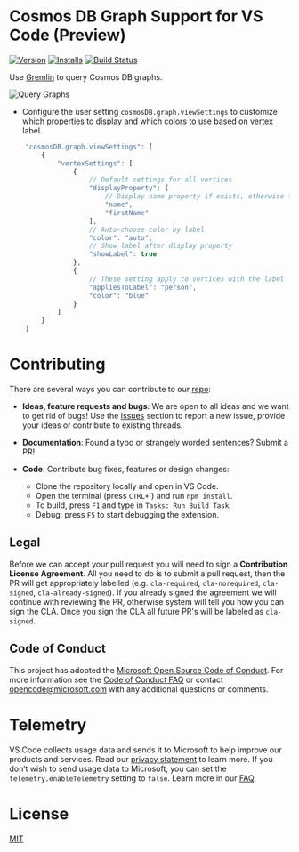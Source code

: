 
# Cosmos DB Graph Support for VS Code (Preview)

[![Version](https://vsmarketplacebadge.apphb.com/version/ms-azuretools.vscode-cosmosdbgraph.svg)](https://marketplace.visualstudio.com/items?itemName=ms-azuretools.vscode-cosmosdbgraph) [![Installs](https://vsmarketplacebadge.apphb.com/installs-short/ms-azuretools.vscode-cosmosdbgraph.svg)](https://marketplace.visualstudio.com/items?itemName=ms-azuretools.vscode-cosmosdbgraph) [![Build Status](https://dev.azure.com/ms-azuretools/AzCode/_apis/build/status/vscode-cosmosdbgraph)](https://dev.azure.com/ms-azuretools/AzCode/_build/latest?definitionId=28)

Use [Gremlin](https://docs.microsoft.com/azure/cosmos-db/gremlin-support) to query Cosmos DB graphs.

![Query Graphs](resources/Graph.gif)

- <a name="graphSettings"></a>Configure the user setting `cosmosDB.graph.viewSettings` to customize which properties to display and which colors to use based on vertex label.
```javascript
    "cosmosDB.graph.viewSettings": [
        {
            "vertexSettings": [
                {
                    // Default settings for all vertices
                    "displayProperty": [
                        // Display name property if exists, otherwise firstName if it exists, otherwise ID
                        "name",
                        "firstName"
                    ],
                    // Auto-choose color by label
                    "color": "auto",
                    // Show label after display property
                    "showLabel": true
                },
                {
                    // These setting apply to vertices with the label 'person'
                    "appliesToLabel": "person",
                    "color": "blue"
                }
            ]
        }
    ]
```

# Contributing
There are several ways you can contribute to our [repo](https://github.com/Microsoft/vscode-cosmosdbgraph):

- **Ideas, feature requests and bugs**: We are open to all ideas and we want to get rid of bugs! Use the [Issues](https://github.com/Microsoft/vscode-cosmosdbgraph/issues) section to report a new issue, provide your ideas or contribute to existing threads.

- **Documentation**: Found a typo or strangely worded sentences? Submit a PR!
- **Code**: Contribute bug fixes, features or design changes:
  - Clone the repository locally and open in VS Code.
  - Open the terminal (press `CTRL+`\`) and run `npm install`.
  - To build, press `F1` and type in `Tasks: Run Build Task`.
  - Debug: press `F5` to start debugging the extension.

## Legal
Before we can accept your pull request you will need to sign a **Contribution License Agreement**. All you need to do is to submit a pull request, then the PR will get appropriately labelled (e.g. `cla-required`, `cla-norequired`, `cla-signed`, `cla-already-signed`). If you already signed the agreement we will continue with reviewing the PR, otherwise system will tell you how you can sign the CLA. Once you sign the CLA all future PR's will be labeled as `cla-signed`.

## Code of Conduct
This project has adopted the [Microsoft Open Source Code of Conduct](https://opensource.microsoft.com/codeofconduct/). For more information see the [Code of Conduct FAQ](https://opensource.microsoft.com/codeofconduct/faq/) or contact [opencode@microsoft.com](mailto:opencode@microsoft.com) with any additional questions or comments.

# Telemetry
VS Code collects usage data and sends it to Microsoft to help improve our products and services. Read our [privacy statement](https://go.microsoft.com/fwlink/?LinkID=528096&clcid=0x409) to learn more. If you don’t wish to send usage data to Microsoft, you can set the `telemetry.enableTelemetry` setting to `false`. Learn more in our [FAQ](https://code.visualstudio.com/docs/supporting/faq#_how-to-disable-telemetry-reporting).

# License
[MIT](LICENSE.md)
